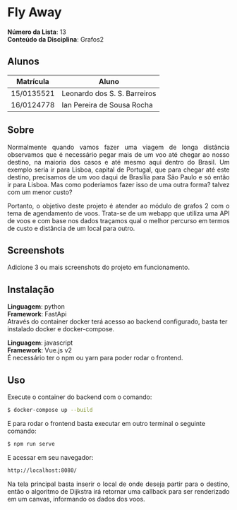 # Fly Away

**Número da Lista**: 13<br>
**Conteúdo da Disciplina**: Grafos2<br>

## Alunos
|Matrícula | Aluno |
| -- | -- |
| 15/0135521 |  Leonardo dos S. S. Barreiros |
| 16/0124778 |  Ian Pereira de Sousa Rocha |

## Sobre 

<p align="justify">Normalmente quando vamos fazer uma viagem de longa distância observamos que é necessário pegar mais de um voo até chegar ao nosso destino,
na maioria dos casos e até mesmo aqui dentro do Brasil. Um exemplo seria ir para Lisboa, capital de Portugal, que para chegar até este destino, precisamos de um voo
daqui de Brasília para São Paulo e só então ir para Lisboa. Mas como poderiamos fazer isso de uma outra forma? talvez com um menor custo?

<p align="justify">Portanto, o objetivo deste projeto é atender ao módulo de grafos 2 com o tema de agendamento de voos. Trata-se de um webapp que utiliza uma API de voos e com base nos dados traçamos qual o melhor percurso em termos de custo e distância de um local para outro.

## Screenshots
Adicione 3 ou mais screenshots do projeto em funcionamento.

## Instalação

**Linguagem**: python<br>
**Framework**: FastApi<br>
Através do container docker terá acesso ao backend configurado, basta ter instalado docker e docker-compose.

**Linguagem**: javascript<br>
**Framework**: Vue.js v2<br>
É necessário ter o npm ou yarn para poder rodar o frontend.

## Uso 
Execute o container do backend com o comando:
```sh
$ docker-compose up --build
```

E para rodar o frontend basta executar em outro terminal o seguinte comando:
```sh
$ npm run serve
```
E acessar em seu navegador:

```sh
http://localhost:8080/ 

```

<p align="justify">Na tela principal basta inserir o local de onde deseja partir para o destino, então o algoritmo de Dijkstra irá retornar uma callback para ser renderizado em um canvas, informando os dados dos voos.



